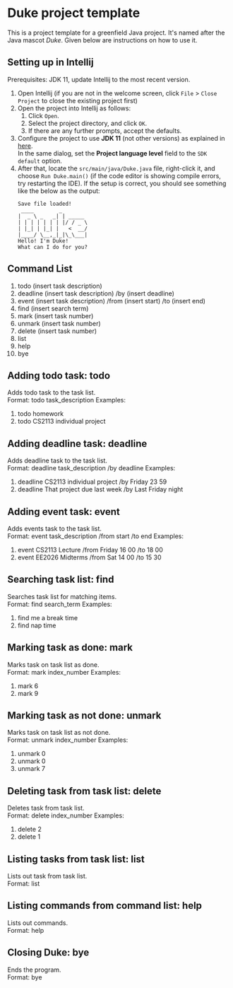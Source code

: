 # Duke project template

This is a project template for a greenfield Java project. It's named after the Java mascot _Duke_. Given below are instructions on how to use it.

## Setting up in Intellij

Prerequisites: JDK 11, update Intellij to the most recent version.

1. Open Intellij (if you are not in the welcome screen, click `File` > `Close Project` to close the existing project first)
1. Open the project into Intellij as follows:
   1. Click `Open`.
   1. Select the project directory, and click `OK`.
   1. If there are any further prompts, accept the defaults.
1. Configure the project to use **JDK 11** (not other versions) as explained in [here](https://www.jetbrains.com/help/idea/sdk.html#set-up-jdk).<br>
   In the same dialog, set the **Project language level** field to the `SDK default` option.
3. After that, locate the `src/main/java/Duke.java` file, right-click it, and choose `Run Duke.main()` (if the code editor is showing compile errors, try restarting the IDE). If the setup is correct, you should see something like the below as the output:
   ```
   Save file loaded!
    ____        _        
   |  _ \ _   _| | _____ 
   | | | | | | | |/ / _ \
   | |_| | |_| |   <  __/
   |____/ \__,_|_|\_\___|
   Hello! I'm Duke!
   What can I do for you?
   ```

## Command List
1. todo (insert task description)
2. deadline (insert task description) /by (insert deadline)
3. event (insert task description) /from (insert start) /to (insert end)
4. find (insert search term)
5. mark (insert task number)
6. unmark (insert task number)
7. delete (insert task number)
8. list
9. help
10. bye

## Adding todo task: todo
Adds todo task to the task list.\
Format: todo task_description
Examples:
1. todo homework
2. todo CS2113 individual project

## Adding deadline task: deadline
Adds deadline task to the task list.\
Format: deadline task_description /by deadline
Examples:
1. deadline CS2113 individual project /by Friday 23 59
2. deadline That project due last week /by Last Friday night

## Adding event task: event
Adds events task to the task list.\
Format: event task_description /from start /to end
Examples:
1. event CS2113 Lecture /from Friday 16 00 /to 18 00
2. event EE2026 Midterms /from Sat 14 00 /to 15 30

## Searching task list: find
Searches task list for matching items.\
Format: find search_term
Examples:
1. find me a break time
2. find nap time

## Marking task as done: mark
Marks task on task list as done.\
Format: mark index_number
Examples:
1. mark 6
2. mark 9

## Marking task as not done: unmark
Marks task on task list as not done.\
Format: unmark index_number
Examples:
1. unmark 0
2. unmark 0
3. unmark 7

## Deleting task from task list: delete
Deletes task from task list.\
Format: delete index_number
Examples:
1. delete 2
2. delete 1

## Listing tasks from task list: list
Lists out task from task list.\
Format: list

## Listing commands from command list: help
Lists out commands.\
Format: help

## Closing Duke: bye
Ends the program.\
Format: bye